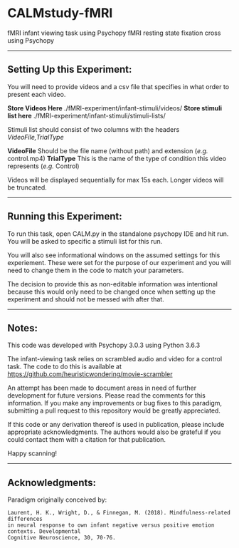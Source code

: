 # CALMstudy-fMRI
fMRI infant viewing task using Psychopy
fMRI resting state fixation cross using Psychopy

-----------------------------------------------------------
Setting Up this Experiment:
-----------------------------------------------------------

You will need to provide videos and a csv file that specifies 
in what order to present each video.

**Store Videos Here**
	./fMRI-experiment/infant-stimuli/videos/
**Store stimuli list here**
	./fMRI-experiment/infant-stimuli/stimuli-lists/

Stimuli list should consist of two columns with the headers 
_VideoFile,TrialType_

**VideoFile**
	Should be the file name (without path) and extension 
	(_e.g._ control.mp4)
**TrialType**
	This is the name of the type of condition this video represents
	(_e.g._ Control)

Videos will be displayed sequentially for max 15s each. Longer videos 
will be truncated.

-----------------------------------------------------------
Running this Experiment:
-----------------------------------------------------------

To run this task, open CALM.py in the standalone psychopy 
IDE and hit run. You will be asked to specific a stimuli list for this run.

You will also see informational windows on the assumed settings 
for this experiement. These were set for the purpose of our experiment 
and you will need to change them in the code to match your parameters.

The decision to provide this as non-editable information was intentional 
because this would only need to be changed once when setting up the 
experiment and should not be messed with after that.

-----------------------------------------------------------
Notes:
-----------------------------------------------------------

This code was developed with Psychopy 3.0.3 
using Python 3.6.3

The infant-viewing task relies on scrambled audio and video for 
a control task. The code to do this is available at 
https://github.com/heuristicwondering/movie-scrambler

An attempt has been made to document areas in need of further 
development for future versions. Please read the comments for 
this information. If you make any improvements or bug fixes to 
this paradigm, submitting a pull request to this repository would 
be greatly appreciated.

If this code or any derivation thereof is used in publication, 
please include appropriate acknowledgments. The authors would 
also be grateful if you could contact them with a citation for 
that publication.

Happy scanning!

-----------------------------------------------------------
Acknowledgments:
-----------------------------------------------------------
Paradigm originally conceived by:
    
    Laurent, H. K., Wright, D., & Finnegan, M. (2018). Mindfulness-related differences 
    in neural response to own infant negative versus positive emotion contexts. Developmental 
    Cognitive Neuroscience, 30, 70-76.